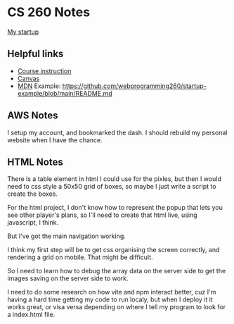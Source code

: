 # CS 260 Notes

[My startup](https://startup.haypers.com)


## Helpful links

- [Course instruction](https://github.com/webprogramming260)
- [Canvas](https://byu.instructure.com)
- [MDN](https://developer.mozilla.org)
Example: https://github.com/webprogramming260/startup-example/blob/main/README.md

## AWS Notes

I setup my account, and bookmarked the dash. I should rebuild my personal website when I have the chance.

## HTML Notes

There is a table element in html I could use for the pixles, but then I would need to css style a 50x50 grid of boxes, so maybe I just write a script to create the boxes.

For the html project, I don't know how to represent the popup that lets you see other player's plans, so I'll need to create that html live, using javascript, I think.

But I've got the main navigation working.

I think my first step will be to get css organising the screen correctly, and rendering a grid on mobile. That might be difficult.

So I need to learn how to debug the array data on the server side to get the images saving on the server side to work.

I need to do some research on how vite and npm interact better, cuz I'm having a hard time getting my code to run localy, but when I deploy it it works great, or visa versa depending on where I tell my program to look for a index.html file.
